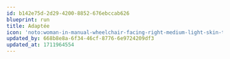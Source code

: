 ```yaml
---
id: b142e75d-2d29-4200-8852-676ebccab626
blueprint: run
title: Adaptée
icon: 'noto:woman-in-manual-wheelchair-facing-right-medium-light-skin-tone'
updated_by: 668b8e8a-6f34-46cf-8776-6e9724209df3
updated_at: 1711964554
---
```

